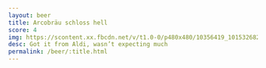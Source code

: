 ```yaml
---
layout: beer
title: Arcobräu schloss hell
score: 4
img: https://scontent.xx.fbcdn.net/v/t1.0-0/p480x480/10356419_10153268265598745_7305179253101068466_n.jpg?oh=032ef563df959ea64f009dcfd6de00bd&oe=591F50C3
desc: Got it from Aldi, wasn’t expecting much
permalink: /beer/:title.html
---
```

